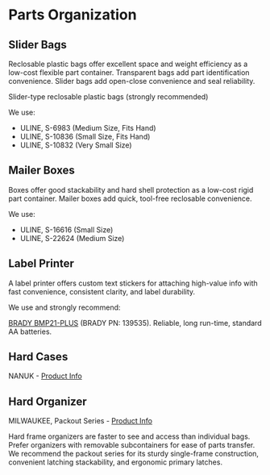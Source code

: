 # Parts Organization

## Slider Bags

Reclosable plastic bags offer excellent space and weight efficiency as a low-cost flexible part container. Transparent bags add part identification convenience. Slider bags add open-close convenience and seal reliability.

Slider-type reclosable plastic bags (strongly recommended)

We use:

* ULINE, S-6983 (Medium Size, Fits Hand)
* ULINE, S-10836 (Small Size, Fits Hand)
* ULINE, S-10832 (Very Small Size)

## Mailer Boxes

Boxes offer good stackability and hard shell protection as a low-cost rigid part container. Mailer boxes add quick, tool-free reclosable convenience.

We use:

* ULINE, S-16616 (Small Size)
* ULINE, S-22624 (Medium Size)

## Label Printer

A label printer offers custom text stickers for attaching high-value info with fast convenience, consistent clarity, and label durability.

We use and strongly recommend:

[BRADY BMP21-PLUS](https://www.bradyid.com/en-us/product/bmp21-plus) (BRADY PN: 139535). Reliable, long run-time, standard AA batteries.

## Hard Cases

NANUK - [Product Info](https://www.nanuk.com/)

## Hard Organizer

MILWAUKEE, Packout Series - [Product Info](https://www.milwaukeetool.com/Products/Storage-Solutions/PACKOUT)

Hard frame organizers are faster to see and access than individual bags. Prefer organizers with removable subcontainers for ease of parts transfer. We recommend the packout series for its sturdy single-frame construction, convenient latching stackability, and ergonomic primary latches.
